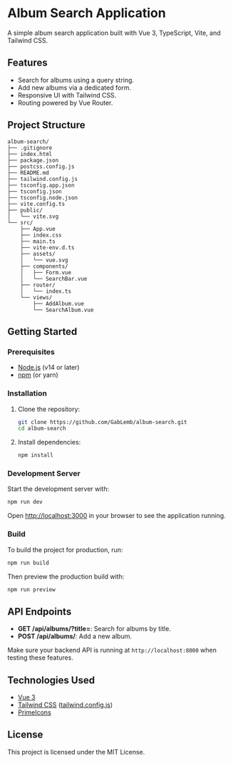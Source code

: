 # Album Search Application

A simple album search application built with Vue 3, TypeScript, Vite, and Tailwind CSS.

## Features

- Search for albums using a query string.
- Add new albums via a dedicated form.
- Responsive UI with Tailwind CSS.
- Routing powered by Vue Router.

## Project Structure

```
album-search/
├── .gitignore
├── index.html
├── package.json
├── postcss.config.js
├── README.md
├── tailwind.config.js
├── tsconfig.app.json
├── tsconfig.json
├── tsconfig.node.json
├── vite.config.ts
├── public/
│   └── vite.svg
└── src/
    ├── App.vue
    ├── index.css
    ├── main.ts
    ├── vite-env.d.ts
    ├── assets/
    │   └── vue.svg
    ├── components/
    │   ├── Form.vue
    │   └── SearchBar.vue
    ├── router/
    │   └── index.ts
    └── views/
        ├── AddAlbum.vue
        └── SearchAlbum.vue
```

## Getting Started

### Prerequisites

- [Node.js](https://nodejs.org/) (v14 or later)
- [npm](https://www.npmjs.com/) (or yarn)

### Installation

1. Clone the repository:

   ```sh
   git clone https://github.com/GabLemb/album-search.git
   cd album-search
   ```

2. Install dependencies:

   ```sh
   npm install
   ```

### Development Server

Start the development server with:

```sh
npm run dev
```

Open [http://localhost:3000](http://localhost:3000) in your browser to see the application running.

### Build

To build the project for production, run:

```sh
npm run build
```

Then preview the production build with:

```sh
npm run preview
```

## API Endpoints

- **GET /api/albums/?title=**: Search for albums by title.
- **POST /api/albums/**: Add a new album.

Make sure your backend API is running at `http://localhost:8000` when testing these features.

## Technologies Used

- [Vue 3](https://vuejs.org/)
- [Tailwind CSS](https://tailwindcss.com/) ([tailwind.config.js](tailwind.config.js))
- [PrimeIcons](https://primevue.org/icons/)

## License

This project is licensed under the MIT License.
